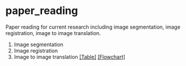 # paper_reading
Paper reading for current research including image segmentation, image registration, image to image translation.
1. Image segmentation
2. Image registration
3. Image to image translation [[Table]](./image_to_image_translation/image_to_image_translation.md) [[Flowchart]](./image_to_image_translation/flowchart.md)
